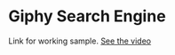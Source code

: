 # Giphy Search Engine
Link for working sample.
[See the video](https://www.linkedin.com/posts/piyushgupta092_html-css-learning-activity-6813854736203206656-4Mxl?utm_source=share&utm_medium=member_desktop)
